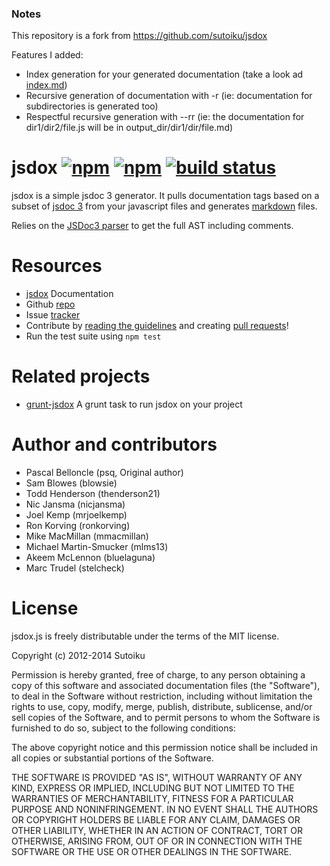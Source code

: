 ### Notes

This repository is a fork from https://github.com/sutoiku/jsdox

Features I added:
* Index generation for your generated documentation (take a look ad [index.md](sample_output/index.md))
* Recursive generation of documentation with -r (ie: documentation for subdirectories is generated too)
* Respectful recursive generation with --rr (ie: the documentation for dir1/dir2/file.js will be in output_dir/dir1/dir/file.md)

# jsdox [![npm](http://img.shields.io/npm/v/jsdox.svg)](https://npmjs.org/package/jsdox) [![npm](http://img.shields.io/npm/dm/jsdox.svg)](https://npmjs.org/package/jsdox) [![build status](https://travis-ci.org/sutoiku/jsdox.svg?branch=master)](https://travis-ci.org/sutoiku/jsdox)

jsdox is a simple jsdoc 3 generator.  It pulls documentation tags based on a subset of [jsdoc 3](http://usejsdoc.org/) from your javascript files and generates [markdown](http://daringfireball.net/projects/markdown/) files.

Relies on the [JSDoc3 parser](https://github.com/mrjoelkemp/jsdoc3-parser) to get the full AST including comments.

# Resources
* [jsdox](http://jsdox.org) Documentation
* Github [repo](https://github.com/sutoiku/jsdox)
* Issue [tracker](https://github.com/sutoiku/jsdox/issues)
* Contribute by [reading the guidelines](https://github.com/sutoiku/jsdox/blob/master/Contributing.md) and creating [pull requests](https://github.com/sutoiku/jsdox/pulls)!
* Run the test suite using `npm test`

# Related projects
* [grunt-jsdox](https://github.com/mmacmillan/grunt-jsdox) A grunt task
  to run jsdox on your project

# Author and contributors
* Pascal Belloncle (psq, Original author)
* Sam Blowes (blowsie)
* Todd Henderson (thenderson21)
* Nic Jansma (nicjansma)
* Joel Kemp (mrjoelkemp)
* Ron Korving (ronkorving)
* Mike MacMillan (mmacmillan)
* Michael Martin-Smucker (mlms13)
* Akeem McLennon (bluelaguna)
* Marc Trudel (stelcheck)

# License

jsdox.js is freely distributable under the terms of the MIT license.

Copyright (c) 2012-2014 Sutoiku

Permission is hereby granted, free of charge, to any person obtaining a copy of this software and associated documentation
files (the "Software"), to deal in the Software without restriction, including without limitation the rights to use,
copy, modify, merge, publish, distribute, sublicense, and/or sell copies of the Software, and to permit persons to whom the Software is furnished to do so, subject to the following conditions:

The above copyright notice and this permission notice shall be included in all copies or substantial portions of the Software.



THE SOFTWARE IS PROVIDED "AS IS", WITHOUT WARRANTY OF ANY KIND, EXPRESS OR IMPLIED, INCLUDING BUT NOT LIMITED TO THE WARRANTIES OF MERCHANTABILITY, FITNESS FOR A PARTICULAR PURPOSE AND NONINFRINGEMENT. IN NO EVENT SHALL THE AUTHORS OR COPYRIGHT HOLDERS BE LIABLE FOR ANY CLAIM, DAMAGES OR OTHER LIABILITY, WHETHER IN AN ACTION OF CONTRACT, TORT OR OTHERWISE, ARISING FROM, OUT OF OR IN CONNECTION WITH THE SOFTWARE OR THE USE OR OTHER DEALINGS IN THE SOFTWARE.

